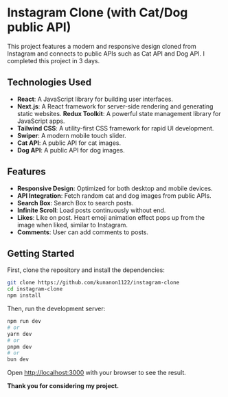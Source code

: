 # Instagram Clone (with Cat/Dog public API)

This project features a modern and responsive design cloned from Instagram and connects to public APIs such as Cat API and Dog API. I completed this project in 3 days.

## Technologies Used

- **React**: A JavaScript library for building user interfaces.
- **Next.js**: A React framework for server-side rendering and generating static websites.
  **Redux Toolkit**: A powerful state management library for JavaScript apps.
- **Tailwind CSS**: A utility-first CSS framework for rapid UI development.
- **Swiper**: A modern mobile touch slider.
- **Cat API**: A public API for cat images.
- **Dog API**: A public API for dog images.

## Features

- **Responsive Design**: Optimized for both desktop and mobile devices.
- **API Integration**: Fetch random cat and dog images from public APIs.
- **Search Box**: Search Box to search posts.
- **Infinite Scroll**: Load posts continuously without end.
- **Likes**: Like on post. Heart emoji animation effect pops up from the image when liked, similar to Instagram.
- **Comments**: User can add comments to posts.

## Getting Started

First, clone the repository and install the dependencies:

```bash
git clone https://github.com/kunanon1122/instagram-clone
cd instagram-clone
npm install
```

Then, run the development server:

```bash
npm run dev
# or
yarn dev
# or
pnpm dev
# or
bun dev
```

Open [http://localhost:3000](http://localhost:3000) with your browser to see the result.

**Thank you for considering my project.**
